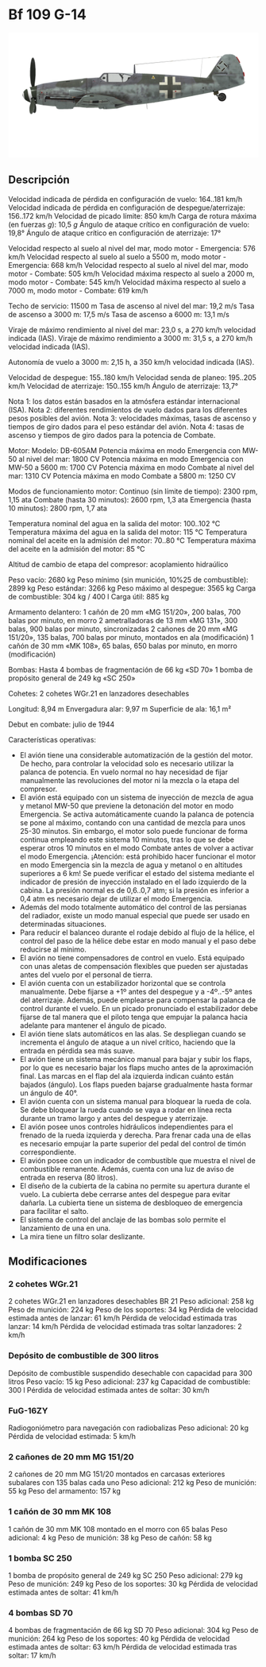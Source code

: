 # Bf 109 G-14

![bf109g14](../images/bf109g14.png)

## Descripción

Velocidad indicada de pérdida en configuración de vuelo: 164..181 km/h
Velocidad indicada de pérdida en configuración de despegue/aterrizaje: 156..172 km/h
Velocidad de picado límite: 850 km/h
Carga de rotura máxima (en fuerzas <i>g</i>): 10,5 <i>g</i>
Ángulo de ataque crítico en configuración de vuelo: 19,8°
Ángulo de ataque crítico en configuración de aterrizaje: 17°

Velocidad respecto al suelo al nivel del mar, modo motor - Emergencia: 576 km/h
Velocidad respecto al suelo al suelo a 5500 m, modo motor - Emergencia: 668 km/h
Velocidad respecto al suelo al nivel del mar, modo motor - Combate: 505 km/h
Velocidad máxima respecto al suelo a 2000 m, modo motor - Combate: 545 km/h
Velocidad máxima respecto al suelo a 7000 m, modo motor - Combate: 619 km/h

Techo de servicio: 11500 m
Tasa de ascenso al nivel del mar: 19,2 m/s
Tasa de ascenso a 3000 m: 17,5 m/s
Tasa de ascenso a 6000 m: 13,1 m/s

Viraje de máximo rendimiento al nivel del mar: 23,0 s, a 270 km/h velocidad indicada (IAS).
Viraje de máximo rendimiento a 3000 m: 31,5 s, a 270 km/h velocidad indicada (IAS).

Autonomía de vuelo a 3000 m: 2,15 h, a 350 km/h velocidad indicada (IAS).

Velocidad de despegue: 155..180 km/h
Velocidad senda de planeo: 195..205 km/h
Velocidad de aterrizaje: 150..155 km/h
Ángulo de aterrizaje: 13,7°

Nota 1: los datos están basados en la atmósfera estándar internacional (ISA).
Nota 2: diferentes rendimientos de vuelo dados para los diferentes pesos posibles del avión.
Nota 3: velocidades máximas, tasas de ascenso y tiempos de giro dados para el peso estándar del avión.
Nota 4: tasas de ascenso y tiempos de giro dados para la potencia de Combate.

Motor:
Modelo: DB-605AM
Potencia máxima en modo Emergencia con MW-50 al nivel del mar: 1800 CV
Potencia máxima en modo Emergencia con MW-50 a 5600 m: 1700 CV
Potencia máxima en modo Combate al nivel del mar: 1310 CV
Potencia máxima en modo Combate a 5800 m: 1250 CV

Modos de funcionamiento motor:
Continuo (sin límite de tiempo): 2300 rpm, 1,15 ata
Combate (hasta 30 minutos): 2600 rpm, 1,3 ata
Emergencia (hasta 10 minutos): 2800 rpm, 1,7 ata

Temperatura nominal del agua en la salida del motor: 100..102 °C
Temperatura máxima del agua en la salida del motor: 115 °C
Temperatura nominal del aceite en la admisión del motor: 70..80 °C
Temperatura máxima del aceite en la admisión del motor: 85 °C

Altitud de cambio de etapa del compresor: acoplamiento hidraúlico

Peso vacío: 2680 kg
Peso mínimo (sin munición, 10%25 de combustible): 2899 kg
Peso estándar: 3266 kg
Peso máximo al despegue: 3565 kg
Carga de combustible: 304 kg / 400 l
Carga útil: 885 kg

Armamento delantero:
1 cañón de 20 mm «MG 151/20», 200 balas, 700 balas por minuto, en morro
2 ametralladoras de 13 mm «MG 131», 300 balas, 900 balas por minuto, sincronizadas
2 cañones de 20 mm «MG 151/20», 135 balas, 700 balas por minuto, montados en ala (modificación)
1 cañón de 30 mm «MK 108», 65 balas, 650 balas por minuto, en morro (modificación)

Bombas:
Hasta 4 bombas de fragmentación de 66 kg «SD 70»
1 bomba de propósito general de 249 kg «SC 250»

Cohetes:
2 cohetes WGr.21 en lanzadores desechables

Longitud: 8,94 m
Envergadura alar: 9,97 m
Superficie de ala: 16,1 m²

Debut en combate: julio de 1944

Características operativas:
- El avión tiene una considerable automatización de la gestión del motor. De hecho, para controlar la velocidad solo es necesario utilizar la palanca de potencia. En vuelo normal no hay necesidad de fijar manualmente las revoluciones del motor ni la mezcla o la etapa del compresor.
- El avión está equipado con un sistema de inyección de mezcla de agua y metanol MW-50 que previene la detonación del motor en modo Emergencia. Se activa automáticamente cuando la palanca de potencia se pone al máximo, contando con una cantidad de mezcla para unos 25-30 minutos. Sin embargo, el motor solo puede funcionar de forma continua empleando este sistema 10 minutos, tras lo que se debe esperar otros 10 minutos en el modo Combate antes de volver a activar el modo Emergencia. ¡Atención: está prohibido hacer funcionar el motor en modo Emergencia sin la mezcla de agua y metanol o en altitudes superiores a 6 km! Se puede verificar el estado del sistema mediante el indicador de presión de inyección instalado en el lado izquierdo de la cabina. La presión normal es de 0,6..0,7 atm; si la presión es inferior a 0,4 atm es necesario dejar de utilizar el modo Emergencia.
- Además del modo totalmente automático del control de las persianas del radiador, existe un modo manual especial que puede ser usado en determinadas situaciones.
- Para reducir el balanceo durante el rodaje debido al flujo de la hélice, el control del paso de la hélice debe estar en modo manual y el paso debe reducirse al mínimo.
- El avión no tiene compensadores de control en vuelo. Está equipado con unas aletas de compensación flexibles que pueden ser ajustadas antes del vuelo por el personal de tierra.
- El avión cuenta con un estabilizador horizontal que se controla manualmente. Debe fijarse a +1º antes del despegue y a -4º..-5º antes del aterrizaje. Además, puede emplearse para compensar la palanca de control durante el vuelo. En un picado pronunciado el estabilizador debe fijarse de tal manera que el piloto tenga que empujar la palanca hacia adelante para mantener el ángulo de picado.
- El avión tiene slats automáticos en las alas. Se despliegan cuando se incrementa el ángulo de ataque a un nivel crítico, haciendo que la entrada en pérdida sea más suave.
- El avión tiene un sistema mecánico manual para bajar y subir los flaps, por lo que es necesario bajar los flaps mucho antes de la aproximación final. Las marcas en el flap del ala izquierda indican cuánto están bajados (ángulo). Los flaps pueden bajarse gradualmente hasta formar un ángulo de 40°.
- El avión cuenta con un sistema manual para bloquear la rueda de cola. Se debe bloquear la rueda cuando se vaya a rodar en línea recta durante un tramo largo y antes del despegue y aterrizaje.
- El avión posee unos controles hidráulicos independientes para el frenado de la rueda izquierda y derecha. Para frenar cada una de ellas es necesario empujar la parte superior del pedal del control de timón correspondiente.
- El avión posee con un indicador de combustible que muestra el nivel de combustible remanente. Además, cuenta con una luz de aviso de entrada en reserva (80 litros).
- El diseño de la cubierta de la cabina no permite su apertura durante el vuelo. La cubierta debe cerrarse antes del despegue para evitar dañarla. La cubierta tiene un sistema de desbloqueo de emergencia para facilitar el salto.
- El sistema de control del anclaje de las bombas solo permite el lanzamiento de una en una.
- La mira tiene un filtro solar deslizante.

## Modificaciones


### 2 cohetes WGr.21

2 cohetes WGr.21 en lanzadores desechables BR 21
Peso adicional: 258 kg
Peso de munición: 224 kg
Peso de los soportes: 34 kg
Pérdida de velocidad estimada antes de lanzar: 61 km/h
Pérdida de velocidad estimada tras lanzar: 14 km/h
Pérdida de velocidad estimada tras soltar lanzadores: 2 km/h


### Depósito de combustible de 300 litros

Depósito de combustible suspendido desechable con capacidad para 300 litros
Peso vacío: 15 kg
Peso adicional: 237 kg
Capacidad de combustible: 300 l
Pérdida de velocidad estimada antes de soltar: 30 km/h


### FuG-16ZY

Radiogoniómetro para navegación con radiobalizas
Peso adicional: 20 kg
Pérdida de velocidad estimada: 5 km/h


### 2 cañones de 20 mm MG 151/20

2 cañones de 20 mm MG 151/20 montados en carcasas exteriores subalares con 135 balas cada uno
Peso adicional: 212 kg
Peso de munición: 55 kg
Peso del armamento: 157 kg


### 1 cañón de 30 mm MK 108

1 cañón de 30 mm MK 108 montado en el morro con 65 balas
Peso adicional: 4 kg
Peso de munición: 38 kg
Peso de cañón: 58 kg


### 1 bomba SC 250

1 bomba de propósito general de 249 kg SC 250
Peso adicional: 279 kg
Peso de munición: 249 kg
Peso de los soportes: 30 kg
Pérdida de velocidad estimada antes de soltar: 41 km/h


### 4 bombas SD 70

4 bombas de fragmentación de 66 kg SD 70
Peso adicional: 304 kg
Peso de munición: 264 kg
Peso de los soportes: 40 kg
Pérdida de velocidad estimada antes de soltar: 63 km/h
Pérdida de velocidad estimada tras soltar: 17 km/h
